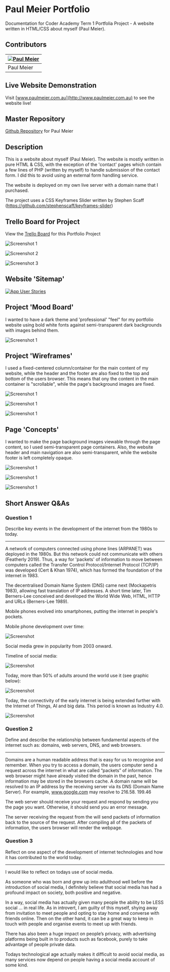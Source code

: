 # Paul Meier Portfolio

Documentation for Coder Academy Term 1 Portfolia Project - A website written in HTML/CSS about myself (Paul Meier).


## Contributors
| [![Paul Meier](/docs/paul-meier-70px-70px.jpg)](https://github.com/fiterr-paul) |
|-----------|
| Paul Meier |


## Live Website Demonstration
Visit [www.paulmeier.com.au](http://www.paulmeier.com.au) to see the website live!


## Master Repository
[Github Repository](https://github.com/fiterr-paul/portfolio) for Paul Meier


## Description
This is a website about myself (Paul Meier). The website is mostly written in pure HTML & CSS, with the exception of the 'contact' pages which contain a few lines of PHP (written by myself) to handle submission of the contact form. I did this to avoid using an external form handling service.

The website is deployed on my own live server with a domain name that I purchased.

The project uses a CSS Keyframes Slider written by Stephen Scaff (https://github.com/stephenscaff/keyframes-slider)


## Trello Board for Project
View the [Trello Board](https://trello.com/b/4nYwKb5p/html-css-portfolio) for this Portfolio Project

![Screenshot 1](/docs/trello-1.png)

![Screenshot 2](/docs/trello-2.png)

![Screenshot 3](/docs/trello-3.png)


## Website 'Sitemap'

[![App User Stories](/docs/icon-pdf.png)](/docs/paulmeier.com-sitemap.pdf)


## Project 'Mood Board'

I wanted to have a dark theme and 'professional' "feel" for my portfolio website using bold white fonts against semi-transparent dark backgrounds with images behind them.

![Screenshot 1](/docs/mood-board.png)


## Project 'Wireframes'

I used a fixed-centered column/container for the main content of my website, while the header and the footer are also fixed to the top and bottom of the users browser. This means that ony the content in the main container is "scrollable", while the page's background images are fixed.

![Screenshot 1](/docs/wireframe-1.png)

![Screenshot 1](/docs/wireframe-2.png)

![Screenshot 1](/docs/wireframe-3.png)


## Page 'Concepts'

I wanted to make the page background images viewable through the page content, so I used semi-transparent page containers. Also, the website header and main navigation are also semi-transparent, while the website footer is left completely opaque.

![Screenshot 1](/docs/design-1.png)

![Screenshot 1](/docs/design-2.png)

![Screenshot 1](/docs/design-3.png)


## Short Answer Q&As

### Question 1

Describe key events in the development of the internet from the 1980s to today.

-------

A network of computers connected using phone lines (ARPANET) was deployed in the 1980s. But this network could not communicate with others (Featherly 2019). Thus, a way for 'packets' of information to move between computers called the Transfer Control Protocol/Internet Protocol (TCP/IP) was developed (Cert & Khan 1974), which has formed the foundation of the internet in 1983.

The decentralised Domain Name System (DNS) came next (Mockapetris 1983), allowing fast translation of IP addresses. A short time later, Tim Berners-Lee conceived and developed the World Wide Web, HTML, HTTP and URLs (Berners-Lee 1989).

Mobile phones evolved into smartphones, putting the internet in people's pockets.

Mobile phone development over time:

![Screenshot](/docs/mobile-phone.jpg)

Social media grew in popularity from 2003 onward.

Timeline of social media:

![Screenshot](/docs/internet-history-infographic.jpg)

Today, more than 50% of adults around the world use it (see graphic below):

![Screenshot](/docs/social-media-use.png)

Today, the connectivity of the early internet is being extended further with the Internet of Things, AI and big data. This period is known as Industry 4.0.

![Screenshot](/docs/industry.png)



###  Question 2

Define and describe the relationship between fundamental aspects of the internet such as: domains, web servers, DNS, and web browsers.

-------

Domains are a human readable address that is easy for us to recognise and remember. When you try to access a domain, the users computer send a request across the internet in what are called “packets” of information.
The web browser might have already visited the domain in the past, hence information may be stored in the browsers cache.
A domain name will be resolved to an IP address by the receiving server via its DNS (Domain Name Server). 
For example, www.google.com may resolve to 216.58. 199.46

The web server should receive your request and respond by sending you the page you want. Otherwise, it should send you an error message.

The server receiving the request from the will send packets of information back to the source of the request.
After compiling all of the packets of information, the users browser will render the webpage.



### Question 3

Reflect on one aspect of the development of internet technologies and how it has contributed to the world today.

-------

I would like to reflect on todays use of social media. 

As someone who was born and grew up into adulthood well before the introduction of social media, I definitely believe that  social media has had a profound impact on society, both positive and negative.

In a way, social media has actually given many people the ability to be LESS social … in real life. As in introvert, I am guilty of this myself, shying away from invitation to meet people and opting to stay home and converse with friends online.
Then on the other hand, it can be a great way to keep in touch with people and organise events to meet up with friends.

There has also been a huge impact on people’s privacy, with advertising platforms being built in to products such as facebook, purely to take advantage of people private data.

Todays technological age actually makes it difficult to avoid social media, as many services now depend on people having a social media account of some kind.


